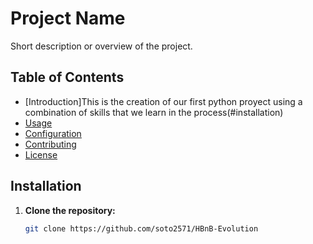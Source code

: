 # Project Name

Short description or overview of the project.

## Table of Contents

- [Introduction]This is the creation of our first python proyect using a combination of skills that we learn in the process(#installation)
- [Usage](#usage)
- [Configuration](#configuration)
- [Contributing](#contributing)
- [License](#license)

## Installation

1. **Clone the repository:**
   ```sh
   git clone https://github.com/soto2571/HBnB-Evolution

